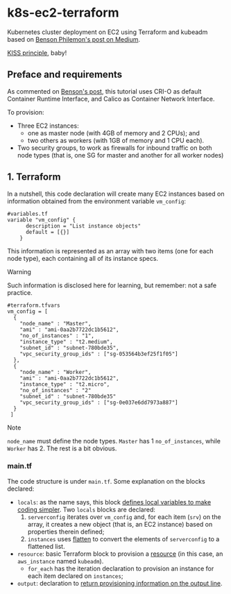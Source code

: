 # k8s-ec2-terraform
Kubernetes cluster deployment on EC2 using Terraform and kubeadm based on [Benson Philemon's post on Medium](https://medium.com/@benson.philemon/effortlessly-deploy-a-kubernetes-cluster-on-aws-ec2-with-terraform-and-kubeadm-7bb2aae1d5de).

[KISS principle](https://en.wikipedia.org/wiki/KISS_principle), baby!

## Preface and requirements

As commented on [Benson's post](https://medium.com/@benson.philemon/effortlessly-deploy-a-kubernetes-cluster-on-aws-ec2-with-terraform-and-kubeadm-7bb2aae1d5de), this tutorial uses CRI-O as default Container Runtime Interface, and Calico as Container Network Interface.

To provision:
- Three EC2 instances: 
  - one as master node (with 4GB of memory and 2 CPUs); and 
  - two others as workers (with 1GB of memory and 1 CPU each).
- Two security groups, to work as firewalls for inbound traffic on both node types (that is, one SG for master and another for all worker nodes)

## 1. Terraform

In a nutshell, this code declaration will create many EC2 instances based on information obtained from the environment variable `vm_config`:

```
#variables.tf
variable "vm_config" {
      description = "List instance objects"
      default = [{}]
    }
```

This information is represented as an array with two items (one for each node type), each containing all of its instance specs. 

> [!WARNING]
> Such information is disclosed here for learning, but remember: not a safe practice.

```
#terraform.tfvars
vm_config = [
  {
    "node_name" : "Master",
    "ami" : "ami-0aa2b7722dc1b5612",
    "no_of_instances" : "1",
    "instance_type" : "t2.medium",
    "subnet_id" : "subnet-780bde35",
    "vpc_security_group_ids" : ["sg-053564b3ef25f1f05"]
  },
  {
    "node_name" : "Worker",
    "ami" : "ami-0aa2b7722dc1b5612",
    "instance_type" : "t2.micro",
    "no_of_instances" : "2"
    "subnet_id" : "subnet-780bde35"
    "vpc_security_group_ids" : ["sg-0e037e6dd7973a887"]
  }
 ]

```

> [!NOTE]
> `node_name` must define the node types. `Master` has 1 `no_of_instances`, while `Worker` has 2. The rest is a bit obvious.

### main.tf

The code structure is under `main.tf`. Some explanation on the blocks declared:

- `locals`: as the name says, this block [defines local variables to make coding simpler](https://developer.hashicorp.com/terraform/language/values/locals). Two `locals` blocks are declared:
  1. `serverconfig` iterates over `vm_config` and, for each item (`srv`) on the array, it creates a new object (that is, an EC2 instance) based on properties therein defined;
  2. `instances` uses [flatten](https://developer.hashicorp.com/terraform/language/functions/flatten) to convert the elements of `serverconfig` to a flattened list.
- `resource`: basic Terraform block to provision a [resource](https://developer.hashicorp.com/terraform/language/resources/syntax) (in this case, an `aws_instance` named `kubeadm`).
  - `for_each` has the iteration declaration to provision an instance for each item declared on `instances`;
- `output`: declaration to [return provisioning information on the output line](https://developer.hashicorp.com/terraform/language/values/outputs).